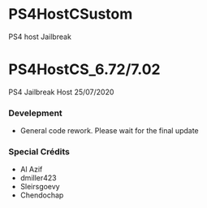 # PS4HostCSustom
PS4 host Jailbreak
# PS4HostCS_6.72/7.02
PS4 Jailbreak Host 25/07/2020

### Develepment

- General code rework.
Please wait for the final update


### Special Crédits
- Al Azif 
- dmiller423
- Sleirsgoevy
- Chendochap

